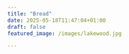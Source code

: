 ```yaml
---
title: "Bread"
date: 2025-05-18T11:47:04+01:00
draft: false
featured_image: /images/lakewood.jpg

---
```


